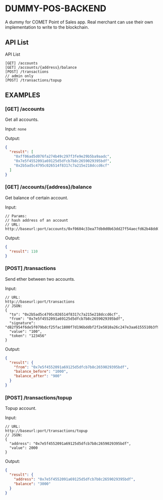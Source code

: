 # DUMMY-POS-BACKEND
A dummy for COMET Point of Sales app. Real merchant can use their own implementation to write to the blockchain.

## API List

API List
```
[GET] /accounts
[GET] /accounts/{address}/balance
[POST] /transactions
// admin only
[POST] /transactions/topup
```

## EXAMPLES

### [GET] /accounts
Get all accounts.

Input: ```none```

Output:
```json
{
  "result": [
    "0xff06ad5d076fa274b49c297f3fe9e29b5ba9aadc",
    "0x7e5f4552091a69125d5dfcb7b8c2659029395bdf",
    "0x2b5ad5c4795c026514f8317c7a215e218dccd6cf"
  ]
}
```

### [GET] /accounts/{address}/balance

Get balance of certain account.

Input: 
```
// Params:
// hash address of an account
// URL:
http://baseurl:port/accounts/0xf0604c33ea77db0d0b63dd27f54aecfd62b48dd0/balance
```
Output:
```json
{
  "result": 110
}
```

### [POST] /transactions
Send ether between two accounts.

Input: 
```
// URL:
http://baseurl:port/transactions
// JSON:
{
  "to": "0x2b5ad5c4795c026514f8317c7a215e218dccd6cf",
  "from": "0x7e5f4552091a69125d5dfcb7b8c2659029395bdf",
  "signature": "d82f954f6de5f079bdcf25fac1800f7d196bddbf2f2e5010a26c247e3aa6155510b3f95167db6672a665e6c089eed2a8b7ba79b0eff5ac08ba92f6acc60a04dd01",
  "value": "100",
  "token": "123456"
}
```
Output:
```json
{
  "result": {
    "from": "0x7e5f4552091a69125d5dfcb7b8c2659029395bdf",
    "balance_before": "1000",
    "balance_after": "900"
  }
}
```

### [POST] /transactions/topup
Topup account.

Input: 
```
// URL:
http://baseurl:port/transactions/topup
// JSON:
{
  "address": "0x7e5f4552091a69125d5dfcb7b8c2659029395bdf",
  "value": 2000
}
```
Output:
```json
{
  "result": {
    "address": "0x7e5f4552091a69125d5dfcb7b8c2659029395bdf",
    "balance": "3000"
  }
}
```
